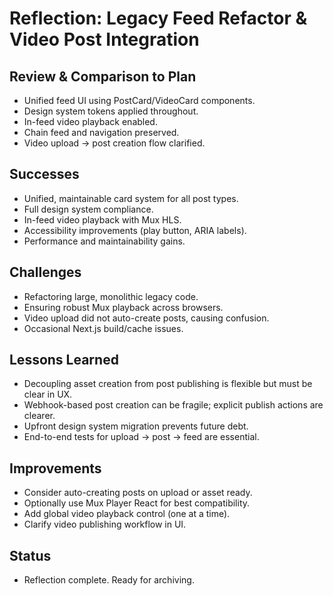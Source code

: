 # Reflection: Legacy Feed Refactor & Video Post Integration

## Review & Comparison to Plan

- Unified feed UI using PostCard/VideoCard components.
- Design system tokens applied throughout.
- In-feed video playback enabled.
- Chain feed and navigation preserved.
- Video upload → post creation flow clarified.

## Successes

- Unified, maintainable card system for all post types.
- Full design system compliance.
- In-feed video playback with Mux HLS.
- Accessibility improvements (play button, ARIA labels).
- Performance and maintainability gains.

## Challenges

- Refactoring large, monolithic legacy code.
- Ensuring robust Mux playback across browsers.
- Video upload did not auto-create posts, causing confusion.
- Occasional Next.js build/cache issues.

## Lessons Learned

- Decoupling asset creation from post publishing is flexible but must be clear in UX.
- Webhook-based post creation can be fragile; explicit publish actions are clearer.
- Upfront design system migration prevents future debt.
- End-to-end tests for upload → post → feed are essential.

## Improvements

- Consider auto-creating posts on upload or asset ready.
- Optionally use Mux Player React for best compatibility.
- Add global video playback control (one at a time).
- Clarify video publishing workflow in UI.

## Status

- Reflection complete. Ready for archiving.

